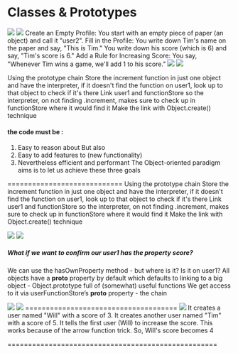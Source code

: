 # Classes & Prototypes
<img src="https://github.com/TamaraNoierat/Mastering-JavaScript-in-20-Days/assets/130704887/205743f1-3d73-47f5-9f7c-7ab354270cc3">



<img src="https://github.com/TamaraNoierat/Mastering-JavaScript-in-20-Days/assets/130704887/1e8f2382-7828-4f70-a53f-191744ca837a">
Create an Empty Profile:
You start with an empty piece of paper (an object) and call it "user2".
Fill in the Profile:
You write down Tim's name on the paper and say, "This is Tim."
You write down his score (which is 6) and say, "Tim's score is 6."
Add a Rule for Increasing Score:
You say, "Whenever Tim wins a game, we'll add 1 to his score."




<img src="https://github.com/TamaraNoierat/Mastering-JavaScript-in-20-Days/assets/130704887/2505f995-3750-491c-be87-45d22c6faa44">


<img src="https://github.com/TamaraNoierat/Mastering-JavaScript-in-20-Days/assets/130704887/c601bba3-2c86-4315-917e-921c32ddd1b5">

 Using the prototype chain
Store the increment function in just one object and have the interpreter, if it
doesn't find the function on user1, look up to that object to check if it's there
Link user1 and functionStore so the interpreter, on not finding .increment, makes
sure to check up in functionStore where it would find it
Make the link with Object.create() technique

#### the code must be :
1. Easy to reason about
But also
2. Easy to add features to (new functionality)
3. Nevertheless efficient and performant
The Object-oriented paradigm aims is to let us achieve these three goals

============================
Using the prototype chain
Store the increment function in just one object and have the interpreter, if it
doesn't find the function on user1, look up to that object to check if it's there
Link user1 and functionStore so the interpreter, on not finding .increment, makes
sure to check up in functionStore where it would find it
Make the link with Object.create() technique


<img src="https://github.com/TamaraNoierat/Mastering-JavaScript-in-20-Days/assets/130704887/def4b392-261a-48a8-bcc6-7b2ec77fb192">

<img src="https://github.com/TamaraNoierat/Mastering-JavaScript-in-20-Days/assets/130704887/a72c5691-1ef2-4fe2-b3b2-692aeb41546a">


##### What if we want to confirm our user1 has the property score?

We can use the hasOwnProperty method - but where is it? Is it on user1?
All objects have a __proto__ property by default which defaults to linking to a big
object - Object.prototype full of (somewhat) useful functions
We get access to it via userFunctionStore’s __proto__ property - the chain


<img src="https://github.com/TamaraNoierat/Mastering-JavaScript-in-20-Days/assets/130704887/adbc88c6-4db4-4a54-9ed9-0b260692aad1">

<img src="https://github.com/TamaraNoierat/Mastering-JavaScript-in-20-Days/assets/130704887/f5ae4c76-8e32-46a2-8a1d-56923f48f8fb">
=====================================
<img src="https://github.com/TamaraNoierat/Mastering-JavaScript-in-20-Days/assets/130704887/67740232-dd57-4339-ba25-b98e7f10ab27">
It creates a user named "Will" with a score of 3.
It creates another user named "Tim" with a score of 5.
It tells the first user (Will) to increase the score. This works because of the arrow function trick. So, Will's score becomes 4


===================================================
















